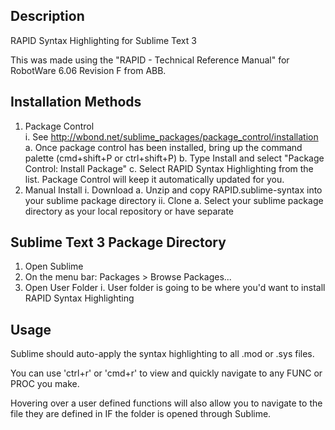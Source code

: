 ## Description
RAPID Syntax Highlighting for Sublime Text 3

This was made using the "RAPID - Technical Reference Manual" for RobotWare 6.06 Revision F from ABB.

## Installation Methods
1. Package Control  
  i. See http://wbond.net/sublime_packages/package_control/installation
    a. Once package control has been installed, bring up the command palette (cmd+shift+P or ctrl+shift+P)
    b. Type Install and select "Package Control: Install Package"
    c. Select RAPID Syntax Highlighting from the list. Package Control will keep it automatically updated for you.
2. Manual Install
  i. Download
    a. Unzip and copy RAPID.sublime-syntax into your sublime package directory
  ii. Clone
    a. Select your sublime package directory as your local repository or have separate

## Sublime Text 3 Package Directory
1. Open Sublime
2. On the menu bar: Packages > Browse Packages...
3. Open User Folder
  i. User folder is going to be where you'd want to install RAPID Syntax Highlighting
  
## Usage
Sublime should auto-apply the syntax highlighting to all .mod or .sys files.

You can use 'ctrl+r' or 'cmd+r' to view and quickly navigate to any FUNC or PROC you make.

Hovering over a user defined functions will also allow you to navigate to the file they are defined in IF the folder is opened through Sublime.
